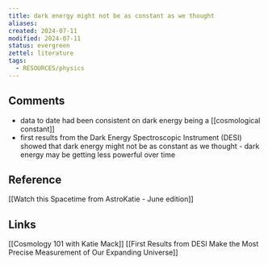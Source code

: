 ```yaml
---
title: dark energy might not be as constant as we thought
aliases: 
created: 2024-07-11
modified: 2024-07-11
status: evergreen
zettel: literature
tags:
  - RESOURCES/physics
---
```

## Comments
- data to date had been consistent on dark energy being a [[cosmological constant]]
- first results from the Dark Energy Spectroscopic Instrument (DESI) showed that dark energy might not be as constant as we thought - dark energy may be getting less powerful over time
## Reference
[[Watch this Spacetime from AstroKatie - June edition]]
## Links
[[Cosmology 101 with Katie Mack]]
[[First Results from DESI Make the Most Precise Measurement of Our Expanding Universe]]
